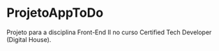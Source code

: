 # ProjetoAppToDo
Projeto para a disciplina Front-End II no curso Certified Tech Developer (Digital House).